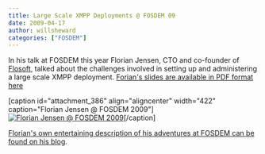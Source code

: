 ```yaml
---
title: Large Scale XMPP Deployments @ FOSDEM 09
date: 2009-04-17
author: willsheward
categories: ["FOSDEM"]
---
```


In his talk at FOSDEM this year Florian Jensen, CTO and co-founder of [Flosoft](http://flosoft.biz/), talked about the challenges involved in setting up and administering a large scale XMPP deployment. [Forian's slides are available in PDF format here](http://stage.xmpp.org/?attachment_id=387)

[caption id="attachment\_386" align="aligncenter" width="422" caption="Florian Jensen @ FOSDEM 2009"][![Florian Jensen @ FOSDEM 2009](http://stage.xmpp.org/wp-content/uploads/2009/04/florian.jpg "Florian Jensen @ FOSDEM 2009")](http://stage.xmpp.org/?attachment_id=386)[/caption]

[Florian's own entertaining description of his adventures at FOSDEM can be found on his blog](http://florianjensen.com/2009/03/06/fosdem09-summary/).

